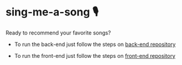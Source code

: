 # sing-me-a-song 🎙️

Ready to recommend your favorite songs?

-   To run the back-end just follow the steps on [back-end repository](https://github.com/LeoSouzaNunes/sing-me-a-song/tree/main/back-end)

-   To run the front-end just follow the steps on [front-end repository](https://github.com/LeoSouzaNunes/sing-me-a-song/tree/main/front-end)
